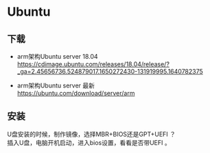 # Ubuntu

## 下载
* arm架构Ubuntu server 18.04  
  https://cdimage.ubuntu.com/releases/18.04/release/?_ga=2.45656736.524879017.1650272430-131919995.1640782375

* arm架构Ubuntu server 最新  
  https://ubuntu.com/download/server/arm

## 安装
U盘安装的时候，制作镜像，选择MBR+BIOS还是GPT+UEFI ？  
插入U盘，电脑开机启动，进入bios设置，看看是否带UEFI 。